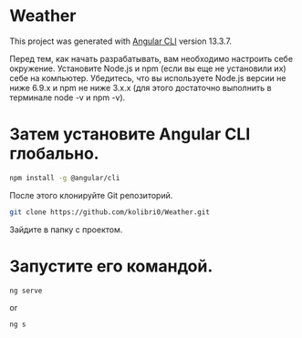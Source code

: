 # Weather

This project was generated with [Angular CLI](https://github.com/angular/angular-cli) version 13.3.7.


Перед тем, как начать разрабатывать, вам необходимо настроить себе окружение. Установите Node.js и npm (если вы еще не установили их) себе на компьютер. Убедитесь, что вы используете Node.js версии не ниже 6.9.x и npm не ниже 3.x.x (для этого достаточно выполнить в терминале node -v и npm -v).

# Затем установите Angular CLI глобально.

```bash
npm install -g @angular/cli
```
После этого клонируйте Git репозиторий.

```bash
git clone https://github.com/kolibri0/Weather.git
```
Зайдите в папку с проектом.

# Запустите его командой.

```bash
ng serve 
```
or

```bash
ng s
```
